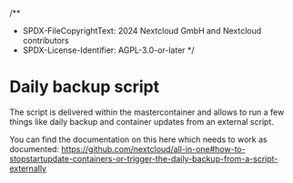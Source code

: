 /**
 * SPDX-FileCopyrightText: 2024 Nextcloud GmbH and Nextcloud contributors
 * SPDX-License-Identifier: AGPL-3.0-or-later
 */

# Daily backup script

The script is delivered within the mastercontainer and allows to run a few things like daily backup and container updates from an external script.

You can find the documentation on this here which needs to work as documented: https://github.com/nextcloud/all-in-one#how-to-stopstartupdate-containers-or-trigger-the-daily-backup-from-a-script-externally
